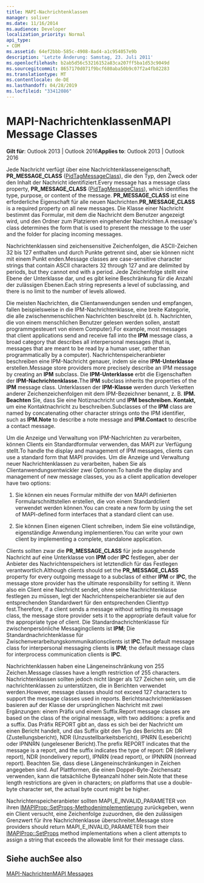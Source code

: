 ```yaml
---
title: MAPI-Nachrichtenklassen
manager: soliver
ms.date: 11/16/2014
ms.audience: Developer
localization_priority: Normal
api_type:
- COM
ms.assetid: 64ef2bbb-585c-4908-8ad4-a1c954057e9b
description: 'Letzte Änderung: Samstag, 23. Juli 2011'
ms.openlocfilehash: b2ab5d56c53216152a83ca207ff5ba1d53c9049d
ms.sourcegitcommit: 8657170d071f9bcf680aba50b9c07f2a4fb82283
ms.translationtype: MT
ms.contentlocale: de-DE
ms.lasthandoff: 04/28/2019
ms.locfileid: "33412086"
---
```

# <a name="mapi-message-classes"></a><span data-ttu-id="6ee32-103">MAPI-Nachrichtenklassen</span><span class="sxs-lookup"><span data-stu-id="6ee32-103">MAPI Message Classes</span></span>

  
  
<span data-ttu-id="6ee32-104">**Gilt für**: Outlook 2013 | Outlook 2016</span><span class="sxs-lookup"><span data-stu-id="6ee32-104">**Applies to**: Outlook 2013 | Outlook 2016</span></span> 
  
<span data-ttu-id="6ee32-105">Jede Nachricht verfügt über eine Nachrichtenklasseneigenschaft, **PR_MESSAGE_CLASS** ([PidTagMessageClass](pidtagmessageclass-canonical-property.md)), die den Typ, den Zweck oder den Inhalt der Nachricht identifiziert.</span><span class="sxs-lookup"><span data-stu-id="6ee32-105">Every message has a message class property, **PR_MESSAGE_CLASS** ([PidTagMessageClass](pidtagmessageclass-canonical-property.md)), which identifies the type, purpose, or content of the message.</span></span> <span data-ttu-id="6ee32-106">**PR_MESSAGE_CLASS** ist eine erforderliche Eigenschaft für alle neuen Nachrichten.</span><span class="sxs-lookup"><span data-stu-id="6ee32-106">**PR_MESSAGE_CLASS** is a required property on all new messages.</span></span> <span data-ttu-id="6ee32-107">Die Klasse einer Nachricht bestimmt das Formular, mit dem die Nachricht dem Benutzer angezeigt wird, und den Ordner zum Platzieren eingehender Nachrichten.</span><span class="sxs-lookup"><span data-stu-id="6ee32-107">A message's class determines the form that is used to present the message to the user and the folder for placing incoming messages.</span></span> 
  
<span data-ttu-id="6ee32-108">Nachrichtenklassen sind zeichensensitive Zeichenfolgen, die ASCII-Zeichen 32 bis 127 enthalten und durch Punkte getrennt sind, aber sie können nicht mit einem Punkt enden.</span><span class="sxs-lookup"><span data-stu-id="6ee32-108">Message classes are case-sensitive character strings that contain ASCII characters 32 through 127 and are delimited by periods, but they cannot end with a period.</span></span> <span data-ttu-id="6ee32-109">Jede Zeichenfolge stellt eine Ebene der Unterklasse dar, und es gibt keine Beschränkung für die Anzahl der zulässigen Ebenen.</span><span class="sxs-lookup"><span data-stu-id="6ee32-109">Each string represents a level of subclassing, and there is no limit to the number of levels allowed.</span></span> 
  
<span data-ttu-id="6ee32-110">Die meisten Nachrichten, die Clientanwendungen senden  und empfangen, fallen beispielsweise in die IPM-Nachrichtenklasse, eine breite Kategorie, die alle zwischenmenschlichen Nachrichten beschreibt (d. h. Nachrichten, die von einem menschlichen Benutzer gelesen werden sollen, anstatt programmgesteuert von einem Computer).</span><span class="sxs-lookup"><span data-stu-id="6ee32-110">For example, most messages that client applications send and receive fall into the **IPM** message class, a broad category that describes all interpersonal messages (that is, messages that are meant to be read by a human user, rather than programmatically by a computer).</span></span> <span data-ttu-id="6ee32-111">Nachrichtenspeicheranbieter beschreiben eine IPM-Nachricht genauer, indem sie eine **IPM-Unterklasse** erstellen.</span><span class="sxs-lookup"><span data-stu-id="6ee32-111">Message store providers more precisely describe an IPM message by creating an **IPM** subclass.</span></span> <span data-ttu-id="6ee32-112">Die **IPM-Unterklasse** erbt die Eigenschaften der **IPM-Nachrichtenklasse.**</span><span class="sxs-lookup"><span data-stu-id="6ee32-112">The **IPM** subclass inherits the properties of the **IPM** message class.</span></span> <span data-ttu-id="6ee32-113">Unterklassen der **IPM-Klasse** werden durch Verketten anderer Zeichenzeichenfolgen mit dem IPM-Bezeichner benannt, z. B. **IPM. Beachten** Sie, dass Sie eine Notiznachricht und **IPM beschreiben. Kontakt,** um eine Kontaktnachricht zu beschreiben.</span><span class="sxs-lookup"><span data-stu-id="6ee32-113">Subclasses of the **IPM** class are named by concatenating other character strings onto the IPM identifier, such as **IPM.Note** to describe a note message and **IPM.Contact** to describe a contact message.</span></span> 
  
<span data-ttu-id="6ee32-114">Um die Anzeige und Verwaltung von IPM-Nachrichten zu verarbeiten, können Clients ein Standardformular verwenden, das MAPI zur Verfügung stellt.</span><span class="sxs-lookup"><span data-stu-id="6ee32-114">To handle the display and management of IPM messages, clients can use a standard form that MAPI provides.</span></span> <span data-ttu-id="6ee32-115">Um die Anzeige und Verwaltung neuer Nachrichtenklassen zu verarbeiten, haben Sie als Clientanwendungsentwickler zwei Optionen:</span><span class="sxs-lookup"><span data-stu-id="6ee32-115">To handle the display and management of new message classes, you as a client application developer have two options:</span></span>
  
1. <span data-ttu-id="6ee32-116">Sie können ein neues Formular mithilfe der von MAPI definierten Formularschnittstellen erstellen, die von einem Standardclient verwendet werden können.</span><span class="sxs-lookup"><span data-stu-id="6ee32-116">You can create a new form by using the set of MAPI-defined form interfaces that a standard client can use.</span></span>
    
2. <span data-ttu-id="6ee32-117">Sie können Einen eigenen Client schreiben, indem Sie eine vollständige, eigenständige Anwendung implementieren.</span><span class="sxs-lookup"><span data-stu-id="6ee32-117">You can write your own client by implementing a complete, standalone application.</span></span> 
    
<span data-ttu-id="6ee32-118">Clients sollten zwar die **PR_MESSAGE_CLASS** für jede ausgehende Nachricht auf eine Unterklasse von **IPM** oder **IPC** festlegen, aber der Anbieter des Nachrichtenspeichers ist letztendlich für das Festlegen verantwortlich.</span><span class="sxs-lookup"><span data-stu-id="6ee32-118">Although clients should set the **PR_MESSAGE_CLASS** property for every outgoing message to a subclass of either **IPM** or **IPC**, the message store provider has the ultimate responsibility for setting it.</span></span> <span data-ttu-id="6ee32-119">Wenn also ein Client eine Nachricht sendet, ohne seine Nachrichtenklasse festlegen zu müssen, legt der Nachrichtenspeicheranbieter sie auf den entsprechenden Standardwert für den entsprechenden Clienttyp fest.</span><span class="sxs-lookup"><span data-stu-id="6ee32-119">Therefore, if a client sends a message without setting its message class, the message store provider sets it to the appropriate default value for the appropriate type of client.</span></span> <span data-ttu-id="6ee32-120">Die Standardnachrichtenklasse für zwischenpersönliche Messagingclients ist **IPM**; Die Standardnachrichtenklasse für Zwischenverarbeitungskommunikationsclients ist **IPC**.</span><span class="sxs-lookup"><span data-stu-id="6ee32-120">The default message class for interpersonal messaging clients is **IPM**; the default message class for interprocess communication clients is **IPC**.</span></span> 
  
<span data-ttu-id="6ee32-121">Nachrichtenklassen haben eine Längeneinschränkung von 255 Zeichen.</span><span class="sxs-lookup"><span data-stu-id="6ee32-121">Message classes have a length restriction of 255 characters.</span></span> <span data-ttu-id="6ee32-122">Nachrichtenklassen sollten jedoch nicht länger als 127 Zeichen sein, um die nachrichtenklassen zu unterstützen, die in Berichten verwendet werden.</span><span class="sxs-lookup"><span data-stu-id="6ee32-122">However, message classes should not exceed 127 characters to support the message classes used in reports.</span></span> <span data-ttu-id="6ee32-123">Berichtsnachrichtenklassen basieren auf der Klasse der ursprünglichen Nachricht mit zwei Ergänzungen: einem Präfix und einem Suffix.</span><span class="sxs-lookup"><span data-stu-id="6ee32-123">Report message classes are based on the class of the original message, with two additions: a prefix and a suffix.</span></span> <span data-ttu-id="6ee32-124">Das Präfix REPORT gibt an, dass es sich bei der Nachricht um einen Bericht handelt, und das Suffix gibt den Typ des Berichts an: DR (Zustellungsbericht), NDR (Unzustellbarkeitsbericht), IPNRN (Lesebericht) oder IPNNRN (ungelesener Bericht).</span><span class="sxs-lookup"><span data-stu-id="6ee32-124">The prefix REPORT indicates that the message is a report, and the suffix indicates the type of report: DR (delivery report), NDR (nondelivery report), IPNRN (read report), or IPNNRN (nonread report).</span></span> <span data-ttu-id="6ee32-125">Beachten Sie, dass diese Längeneinschränkungen in Zeichen angegeben sind. Auf Plattformen, die einen Doppel-Byte-Zeichensatz verwenden, kann die tatsächliche Byteanzahl höher sein.</span><span class="sxs-lookup"><span data-stu-id="6ee32-125">Note that these length restrictions are given in characters; on platforms that use a double-byte character set, the actual byte count might be higher.</span></span> 
  
<span data-ttu-id="6ee32-126">Nachrichtenspeicheranbieter sollten MAPI_E_INVALID_PARAMETER von ihren [IMAPIProp::SetProps-Methodenimplementierung](imapiprop-setprops.md) zurückgeben, wenn ein Client versucht, eine Zeichenfolge zuzuordnen, die den zulässigen Grenzwert für ihre Nachrichtenklasse überschreitet.</span><span class="sxs-lookup"><span data-stu-id="6ee32-126">Message store providers should return MAPI_E_INVALID_PARAMETER from their [IMAPIProp::SetProps](imapiprop-setprops.md) method implementations when a client attempts to assign a string that exceeds the allowable limit for their message class.</span></span> 
  
## <a name="see-also"></a><span data-ttu-id="6ee32-127">Siehe auch</span><span class="sxs-lookup"><span data-stu-id="6ee32-127">See also</span></span>



[<span data-ttu-id="6ee32-128">MAPI-Nachrichten</span><span class="sxs-lookup"><span data-stu-id="6ee32-128">MAPI Messages</span></span>](mapi-messages.md)

